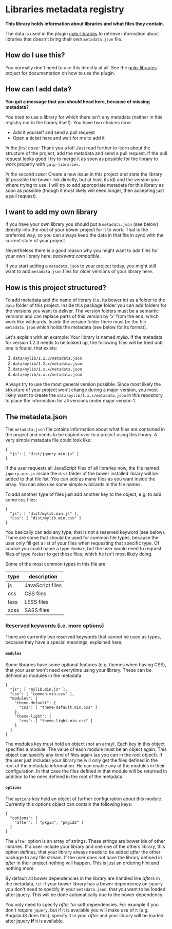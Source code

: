Libraries metadata registry
===========================

**This library holds information about libraries and what files they contain.**

The data is used in the plugin [gulp-libraries](https://github.com/timroes/gulp-libraries)
to retrieve information about libraries that doesn't bring their own `metadata.json` file.

How do I use this?
------------------

You normally don't need to use this directly at all. See the 
[gulp-libraries](https://github.com/timroes/gulp-libraries) project
for documentation on how to use the plugin.

How can I add data?
-------------------

**You got a message that you should head here, because of missing metadata?**

You tried to use a library for which there isn't any metadata (neither in this registry
nor in the library itself). You have two choices now:

* Add it yourself and send a pull request
* Open a ticket here and wait for me to add it

_In the first case:_ Thank you a lot! Just read further to learn about the structure
of the project, add the metadata and send a pull request. If the pull request looks
good I try to merge it as soon as possible for the library to work properly with
`gulp-libraries`.

_In the second case:_ Create a new issue in this project and state the library (if
possible the bower link directly, but at least its id) and the version you where trying
to use. I will try to add appropriate metadata for this library as soon as possible
(though it most likely will need longer, then accepting just a pull request).


I want to add my own library
----------------------------

If you have your own library you should put a `metadata.json` (see below)
directly into the root of your bower project for it to work. That is the
preferred way, so you can always keep the data in that file in sync with
the current state of your project.

Nevertheless there is a good reason why you might want to add files for your
own library here: _backward compatible_.

If you start adding a `metadata.json` to your project today, you might still
want to add `metadata.json` files for older versions of your library here.

How is this project structured?
-------------------------------

To add metadata add the name of library (i.e. its bower id) as a folder to the `data` folder
of this project. Inside this package folder you can add folders for the versions you
want to deliver. The version folders must be a semantic versions and can replace parts
of this version by 'x' from the end, which work like wildcards. Inside the version folder
there must be the file `metadata.json` which holds the metadata (see below for its format).

Let's explain with an example: Your library is named _mylib_. If the metadata for version 1.2.3
needs to be looked up, the following files will be tried until one is found, that exists:

1. `data/mylib/1.2.3/metadata.json`
2. `data/mylib/1.2.x/metadata.json`
3. `data/mylib/1.x.x/metadata.json`
4. `data/mylib/x.x.x/metadata.json`

Always try to use the most general version possible. Since most likely the structure of
your project won't change during a major version, you most likely want to create the
`data/mylib/1.x.x/metadata.json` in this repository to place the information for all versions
under major version 1.

The metadata.json
-----------------

The `metadata.json` file cotains information about what files are contained in the project
and needs to be copied over to a project using this library. A very simple matadata file could
look like:

```
{
  "js": [ "dist/jquery.min.js" ]
}
```

If the user requests all JavaScript files of all libraries now, the file named
`jquery.min.js` inside the `dist` folder of the bower installed library will be added
to that file list. You can add as many files as you want inside the array. You can also
use some simple wildcards in the file names.

To add another type of files just add another key to the object, e.g. to add some css files:

```
{
  "js": [ "dist/mylib.min.js" ],
  "css": [ "dist/mylib.min.css" ]
}
```

You basically can add any type, that is not a reserved keyword (see below). There are some
that should be used for common file types, because the user only fill get a list of your files
when requesting that specific type. Of course you could name a type `foobar`, but the user would
need to request files of type `foobar` to get these files, which he isn't most likely doing.

Some of the most common types in this file are:

type | description      
-----|------------------
js   | JavaScript files 
css  | CSS files
less | LESS files
scss | SASS files

### Reserved keywords (i.e. more options)

There are currently two reserved keywords that cannot be used as types, because they have a
special meanings, explained here:

#### `modules`

Some libraries have some optional features (e.g. themes when having CSS), that your user won't
need everytime using your library. These can be defined as modules in the metadata:

```
{
  "js": [ "mylib.min.js" ],
  "css": [ "common.min.css" ],
  "modules": {
    "theme-default": {
      "css": [ "theme-default.min.css" ]
    },
    "theme-light": {
      "css": [ "theme-light.min.css" ]
    }
  }
}
```

The modules key must hold an object (not an array). Each key in this object specifies a
module. The value of each module must be an object again. This object can specify any kind
of files again (as you can in the root object). If the user just includes your library he will
only get the files defined in the root of the metadata information. He can enable any of the
modules in their configuration. In that case the files defined in that module will be returned
in addition to the ones defined in the root of the metadata.

#### `options`

The `options` key hold an object of further configuration about this module. Currently
this options object can contain the following keys:

```
{
  "options": {
    "after": [ "pkgid", "pkgid2" ]
  }
}
```

The `after` option is an array of strings. These strings are bower ids of other libraries.
If a user include your library and one one of the others library, this option defines, that
your library always needs to be added *after* the other package to any file stream. If the user
does *not* have the library defined in *after* in their project nothing will happen. This is
just an ordering hint and nothing more.

By default all bower dependencies in the library are handled like *afters* in the metadata,
i.e. if your bower library has a bower dependency on `jquery` you don't need to specify
in your `metadata.json`, that you want to be loaded after jquery. This will be done
automatically due to the bower dependency.

You only need to specify *after* for soft dependencies. For example if you don't require `jquery`,
but if it is available you will make use of it (e.g. AngularJS does this), specify it in your
*after* and your library will be loaded after jquery **if** it is available.
